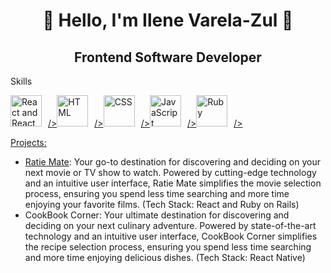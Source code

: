 <h1 align="center">🌸 Hello, I'm Ilene Varela-Zul 🌸</h1>

<div>
  <h2 align="center">Frontend Software Developer</h2>
  <p>Skills</p>
  <div style="display: flex">
    <a href="#"><img src="https://upload.wikimedia.org/wikipedia/commons/thumb/a/a7/React-icon.svg/2300px-React-icon.svg.png" alt="React and React Native" style="height: 50px; margin-right: 10px">/>
    <a href="#"><img src="https://cdn.pixabay.com/photo/2017/08/05/11/16/logo-2582748_960_720.png" alt="HTML" style="height: 50px; margin-right: 10px">/>
    <a href="#"><img src="https://cdn.pixabay.com/photo/2017/08/05/11/16/logo-2582747_1280.png" alt="CSS" style="height: 50px; margin-right: 10px">/>
    <a href="#"><img src="https://upload.wikimedia.org/wikipedia/commons/6/6a/JavaScript-logo.png" alt="JavaScript" style="height: 50px; margin-right: 10px">/>
    <a href="#"><img src="https://upload.wikimedia.org/wikipedia/commons/thumb/7/73/Ruby_logo.svg/800px-Ruby_logo.svg.png" alt="Ruby" style="height: 50px; margin-right: 10px">/>
  </div>
  
  <p>Projects:</p>
  <ul>
    <li><a href="https://frontend-ratiemate.onrender.com">Ratie Mate</a>: Your go-to destination for discovering and deciding on your next movie or TV show to watch. Powered by cutting-edge technology and an intuitive user interface, Ratie Mate simplifies the movie selection process, ensuring you spend less time searching and more time enjoying your favorite films. (Tech Stack: React and Ruby on Rails)</li>
    <li>CookBook Corner: Your ultimate destination for discovering and deciding on your next culinary adventure. Powered by state-of-the-art technology and an intuitive user interface, CookBook Corner simplifies the recipe selection process, ensuring you spend less time searching and more time enjoying delicious dishes. (Tech Stack: React Native)</li>
  </ul>
</div>
